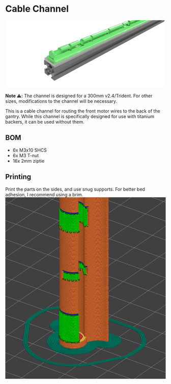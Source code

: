 # Cable Channel 
![img1](./image1.png)

**Note ⚠️:** The channel is designed for a 300mm v2.4/Trident. For other sizes, modifications to the channel will be necessary.

This is a cable channel for routing the front motor wires to the back of the gantry. While this channel is specifically designed for use with titanium backers, it can be used without them.


## BOM
- 6x M3x10 SHCS
- 6x M3 T-nut
- 16x 2mm ziptie 

## Printing
Print the parts on the sides, and use snug supports. For better bed adhesion, I recommend using a brim.  
![image2](image2.png)
